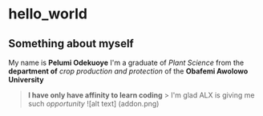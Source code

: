 # hello_world
## Something about myself
My name is **Pelumi Odekuoye**
I'm a graduate of *Plant Science* from the **department of** *crop production and protection* of the **Obafemi Awolowo University**
>**I have only have affinity to learn coding** > I'm glad ALX is giving me such *opportunity*
>![alt text] (addon.png)
